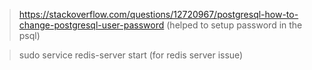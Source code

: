 > https://stackoverflow.com/questions/12720967/postgresql-how-to-change-postgresql-user-password (helped to setup password in the psql)


> sudo service redis-server start (for redis server issue)

